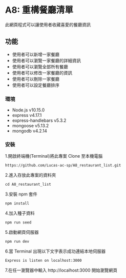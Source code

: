 # A8: 重構餐廳清單

此網頁程式可以讓使用者收藏喜愛的餐廳資訊

## 功能

- 使用者可以新增一家餐廳
- 使用者可以瀏覽一家餐廳的詳細資訊
- 使用者可以瀏覽全部所有餐廳
- 使用者可以修改一家餐廳的資訊
- 使用者可以刪除一家餐廳
- 使用者可以設定餐廳排序

### 環境

- Node.js v10.15.0
- express v4.17.1
- express-handlebars v5.3.2
- mongoose v5.13.2
- mongodb v4.2.14

### 安裝

1.開啟終端機(Terminal)將此專案 Clone 至本機電腦

`https://github.com/Lucas-ac-sp/A8_restaurant_list.git`

2.進入存放此專案的資料夾

`cd A8_restaurant_list`

3.安裝 npm 套件

`npm install`

4.加入種子資料

`npm run seed`

5.啟動網頁伺服器

`npm run dev`

6.當 Terminal 出現以下文字表示成功連結本地伺服器

`Express is listen on localhost:3000`

7.在任一瀏覽器中輸入 http://localhost:3000 開始瀏覽網頁
